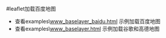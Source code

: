 #leaflet加载百度地图 
 
- 查看examples\www_baselayer_baidu.html 示例加载百度地图
- 查看examples\www_baselayer.html 示例加载谷歌和高德地图
